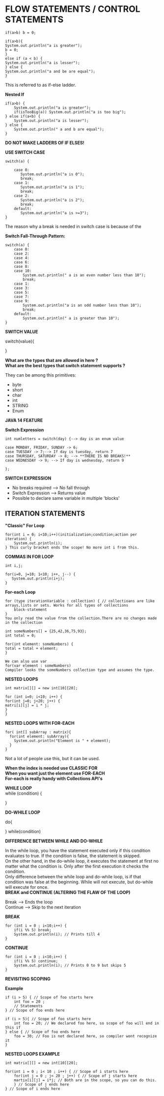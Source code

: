 # FLOW STATEMENTS / CONTROL STATEMENTS  

```
if(a>b) b = 0;  

if(a>b){  
System.out.println("a is greater");  
b = 0;  
}    
else if (a < b) {  
System.out.println("a is lesser");  
} else {  
System.out.println("a and be are equal");  
} 
```
This is referred to as if-else ladder.  

**Nested If**  

```
if(a>b) {
	System.out.println("a is greater");
	if(isTooBig(a)) System.out.println("a is too big");
} else if(a<b) {
	System.out.println("a is lesser");
} else {
	System.out.println(" a and b are equal");
} 
```

**DO NOT MAKE LADDERS OF IF ELSES!**  

**USE SWITCH CASE**  
```
switch(a) {
	
	case 0:
	   System.out.println("a is 0");
	   break;
	case 1:
	   System.out.println("a is 1");
	   break;
	case 2:
	   System.out.println("a is 2");
	   break;
	default:
	   System.out.println("a is >=3");
}  
```
The reason why a break is needed in switch case is because of the  

**Switch Fall-Through Pattern:**  
```
switch(a) {
	case 0:  
	case 2:  
	case 4:  
	case 6:  
	case 8:  
	case 10:  
	    System.out.println(" a is an even number less than 10");  
	    break;  
	case 1:  
	case 3:  
	case 5:  
	case 7:  
	case 9:  
	    System.out.println("a is an odd number less than 10");  
	    break;  
	default:  
	    System.out.println(" a is greater than 10");  
}  
```

**SWITCH VALUE**  

switch(value){  

}  

**What are the types that are allowed in here ?**    
**What are the best types that switch statement supports ?**  

They can be among this primitives:  
- byte
- short
- char
- int
- STRING
- Enum  


**JAVA 14 FEATURE**  

**Switch Expression**    
```
int numletters = switch(day) {--> day is an enum value   

case MONDAY, FRIDAY, SUNDAY -> 6;  
case TUESDAY -> 7;--> If day is tuesday, return 7  
case THURSDAY, SATURDAY -> 8; --> **THERE IS NO BREAKS!**    
case WEDNESDAY -> 9; --> If day is wednesday, return 9    

};  
```

**SWITCH EXPRESSION** 
- No breaks required --> No fall through  
- Switch Expression --> Returns value  
- Possible to declare same variable in multiple 'blocks'  

## ITERATION STATEMENTS  

**"Classic" For Loop**  
```
for(int i = 0; i<10;i++)(initialization;condition;action per iteration) {  
    System.out.println(i);  
} This curly bracket ends the scope! No more int i from this.  
```
**COMMAS IN FOR LOOP**  
```
int i,j;  

for(i=0, j=10; 1<10; i++, j--) {  
   System.out.println(i+j);  
}  
```
**For-each Loop**  
```
for (type iterationVariable : collection) { // collectioans are like arrays,lists or sets. Works for all types of collections    
    block-statement  
}  
You only read the value from the collection.There are no changes made in the collection  

int someNumbers[] = {25,42,36,75,93};  
int total = 0;  

for(int element: someNumbers) {  
total = total + element;  
}  

We can also use var  
for(var element : someNumbers)  
Compiler looks the someNumbers collection type and assumes the type.  
```
**NESTED LOOPS**  
```
int matrix[][] = new int[10][20];  

for (int i=0; i<10; i++) {  
for(int j=0; j<20; j++) {  
matri[i][j] = i * j;  
}  
}  
```
**NESTED LOOPS WITH FOR-EACH**  
```
for( int[] subArray : matrix){   
  for(int element: subArray){  
    System.out.println("Element is " + element);  
  }  
}  
```
Not a lot of people use this, but it can be used.  

**When the index is needed use CLASSIC FOR**  
**When you want just the element use FOR-EACH**  
**For-each is really handy with Collections API's**  

**WHILE LOOP**  
while (condition) {  
  
}  

**DO-WHILE LOOP**   
  
do{  
  
} while(condition)  


**DIFFERENCE BETWEEN WHILE AND DO-WHILE**  

In the while loop, you have the statement executed only if this condition evaluates to true. If the condition is false, the statement is skipped.  
On the other hand, in the do-while loop, it executes the statement at first no matter what the condition is. Only after the first execution it checks the condition.  
Only difference between the while loop and do-while loop, is if that condition was false at the beginning. While will not execute, but do-while will execute for once.  
**BREAK and CONTINUE (ALTERING THE FLAW OF THE LOOP)**  

Break --> Ends the loop  
Continue --> Skip to the next iteration  

**BREAK**  
```
for (int i = 0 ; i<10;i++) {  
	if(i %% 5) break;  
	System.out.println(i); // Prints till 4  
}  
```
**CONTINUE**  
```
for (int i = 0 ; i<10;i++) {  
	if(i %% 5) continue;  
	System.out.println(i); // Prints 0 to 9 but skips 5  
}  
```
**REVISITING SCOPING**  

**Example**  
```
if (i > 5) { // Scope of foo starts here  
	int foo = 20 ;  
	// Statements  
} // Scope of foo ends here  

if (i > 5){ // Scope of foo starts here  
	int foo = 20; // We declared foo here, so scope of foo will end in this if  
} else { // Scope of foo ends here  
	foo = 30; // Foo is not declared here, so compiler wont recognize it  
}  
```
**NESTED LOOPS EXAMPLE**  
```
int matrix[][] = new int[10][20];  

for(int i = 0 ; i< 10 ; i++) { // Scope of i starts here  
	for(int j = 0 ; j< 20 ; j++) { // Scope of j starts here  
	martix[i][j] = i*j; // Both are in the scope, so you can do this.  
	} // Scope of j ends here  
} // Scope of i ends here  
```














